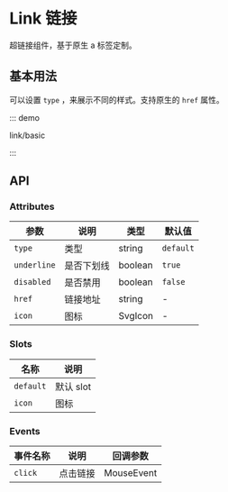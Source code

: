 # Link 链接

超链接组件，基于原生 a 标签定制。

## 基本用法

可以设置 `type` ，来展示不同的样式。支持原生的 `href` 属性。

::: demo

link/basic

:::

## API

### Attributes

| 参数        | 说明       | 类型    | 默认值    |
| ----------- | ---------- | ------- | --------- |
| `type`      | 类型       | string  | `default` |
| `underline` | 是否下划线 | boolean | `true`    |
| `disabled`  | 是否禁用   | boolean | `false`   |
| `href`      | 链接地址   | string  | -         |
| `icon`      | 图标       | SvgIcon | -         |

### Slots

| 名称      | 说明      |
| --------- | --------- |
| `default` | 默认 slot |
| `icon`    | 图标      |

### Events

| 事件名称 | 说明     | 回调参数   |
| -------- | -------- | ---------- |
| `click`  | 点击链接 | MouseEvent |
